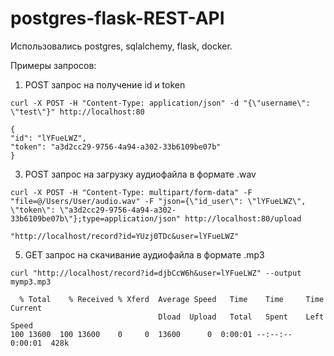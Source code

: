 # postgres-flask-REST-API

Использовались postgres, sqlalchemy, flask, docker.

Примеры запросов:
  1. POST запрос на получение id и token
```
curl -X POST -H "Content-Type: application/json" -d "{\"username\": \"test\"}" http://localhost:80
```
```
{
"id": "lYFueLWZ",
"token": "a3d2cc29-9756-4a94-a302-33b6109be07b"
}
```
  3. POST запрос на загрузку аудиофайла в формате .wav
```
curl -X POST -H "Content-Type: multipart/form-data" -F "file=@/Users/User/audio.wav" -F "json={\"id_user\": \"lYFueLWZ\", \"token\": \"a3d2cc29-9756-4a94-a302-33b6109be07b\"};type=application/json" http://localhost:80/upload
```
```
"http://localhost/record?id=YUzj0TDc&user=lYFueLWZ"
```
  5. GET запрос на скачивание аудиофайла в формате .mp3
```
curl "http://localhost/record?id=djbCcW6h&user=lYFueLWZ" --output mymp3.mp3
```
```
  % Total    % Received % Xferd  Average Speed   Time    Time     Time  Current
                                 Dload  Upload   Total   Spent    Left  Speed
100 13600  100 13600    0     0  13600      0  0:00:01 --:--:--  0:00:01  428k
```
